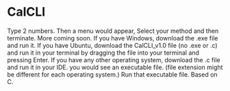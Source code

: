 # CalCLI
Type 2 numbers. Then a menu would appear, Select your method and then terminate. More coming soon.
If you have Windows, download the .exe file and run it.
If you have Ubuntu, download the CalCLI_v1.0 file (no .exe or .c) and run it in your terminal by dragging the file into your terminal and pressing Enter.
If you have any other operating system, download the .c file and run it in your IDE. you would see an executable file. (file extension might be different for each operating system.)
Run that executable file.
Based on C.

